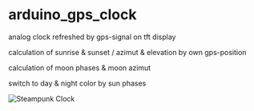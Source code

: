 # arduino_gps_clock

analog clock refreshed by gps-signal on tft display

calculation of sunrise & sunset / azimut & elevation by own gps-position

calculation of moon phases & moon azimut

switch to day & night color by sun phases

![Steampunk Clock](https://github.com/mobifu1/arduino_gps_clock/blob/master/steampunk%20clock-1.jpg "Steampunk Clock")
